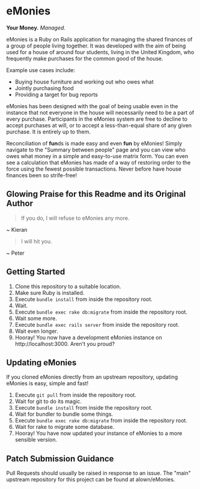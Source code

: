 eMonies
=======

**Your Money.** *Managed.*

eMonies is a Ruby on Rails application for managing the shared finances of a group of people living together.
It was developed with the aim of being used for a house of around four students, living in the United Kingdom,
who frequently make purchases for the common good of the house.

Example use cases include:

* Buying house furniture and working out who owes what
* Jointly purchasing food
* Providing a target for bug reports

eMonies has been designed with the goal of being usable even in the instance that not everyone in the house
will necessarily need to be a part of every purchase. Participants in the eMonies system are free to decline
to accept purchases at will, or to accept a less-than-equal share of any given purchase. It is entirely up
to them.

Reconciliation of <strong>fun</strong>ds is made easy and even **fun** by eMonies! Simply navigate to the
"Summary between people" page and you can view who owes what money in a simple and easy-to-use matrix
form. You can even see a calculation that eMonies has made of a way of restoring order to the force
using the fewest possible transactions. Never before have house finances been so strife-free!

Glowing Praise for this Readme and its Original Author
------------------------------------------------------

> If you do, I will refuse to eMonies any more.

~ Kieran

> I will hit you.

~ Peter

Getting Started
---------------

1. Clone this repository to a suitable location.
2. Make sure Ruby is installed.
3. Execute `bundle install` from inside the repository root.
4. Wait.
5. Execute `bundle exec rake db:migrate` from inside the repository root.
6. Wait some more.
7. Execute `bundle exec rails server` from inside the repository root.
8. Wait even longer.
9. Hooray! You now have a development eMonies instance on http://localhost:3000. Aren't you proud?

Updating eMonies
----------------

If you cloned eMonies directly from an upstream repository, updating eMonies is easy, simple and fast!

1. Execute `git pull` from inside the repository root.
2. Wait for git to do its magic.
3. Execute `bundle install` from inside the repository root.
4. Wait for bundler to bundle some things.
5. Execute `bundle exec rake db:migrate` from inside the repository root.
6. Wait for rake to migrate some database.
7. Hooray! You have now updated your instance of eMonies to a more sensible version.

Patch Submission Guidance
-------------------------

Pull Requests should usually be raised in response to an issue. The "main" upstream repository for this
project can be found at alown/eMonies.
